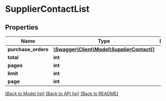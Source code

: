 # SupplierContactList

## Properties
Name | Type | Description | Notes
------------ | ------------- | ------------- | -------------
**purchase_orders** | [**\Swagger\Client\Model\SupplierContact[]**](SupplierContact.md) |  | [optional] 
**total** | **int** |  | [optional] 
**pages** | **int** |  | [optional] 
**limit** | **int** |  | [optional] 
**page** | **int** |  | [optional] 

[[Back to Model list]](../README.md#documentation-for-models) [[Back to API list]](../README.md#documentation-for-api-endpoints) [[Back to README]](../README.md)


